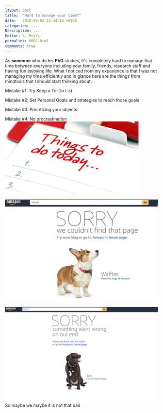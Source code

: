 ```yaml
---
layout: post
title:  "Hard to manage your time?"
date:   2018-08-02 15:44:16 +0100
categories: ....
Description: .... 
Editor: S. Mejri
permalink: 0002.html
comments: true
---
```


As **someone** who do his **PhD** studies, It's completely hard to manage that time between everyone including your family, friends, research staff and having fun enjoying life.
What I noticed from my experience is that I was not managing my time efficiently and in glance here are the things from mindtools that I should start thinking about:

Mistake #1:  Try Keep a To-Do List

Mistake #2:  Set Personal Goals and strategies to reach those goals

Mistake #3:  Prioritizing your objects.

Mistake #4:  No procrastination 
![Img_1](https://raw.githubusercontent.com/seifedd/Reality/master/img/time_management.jpg "Image_1")




![Img_dog](https://raw.githubusercontent.com/seifedd/Reality/master/img/dog.jpg "Image_dog")

![Img_dog](https://raw.githubusercontent.com/seifedd/Reality/master/img/dog3.jpg "Image_dog")
So maybe we maybe it is not that bad  





  